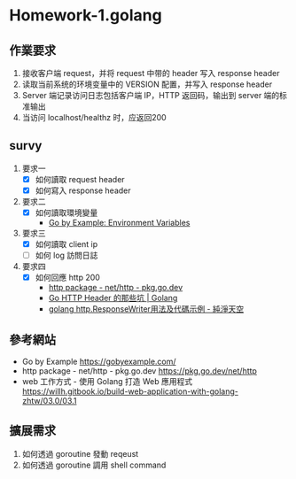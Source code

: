 # Homework-1.golang

## 作業要求

1. 接收客户端 request，并将 request 中带的 header 写入 response header
2. 读取当前系统的环境变量中的 VERSION 配置，并写入 response header
3. Server 端记录访问日志包括客户端 IP，HTTP 返回码，输出到 server 端的标准输出 
4. 当访问 localhost/healthz 时，应返回200



## survy

1. 要求一
   - [x] 如何讀取 request header
   - [x] 如何寫入 response header
2. 要求二
   - [x] 如何讀取環境變量
     - [Go by Example: Environment Variables](https://gobyexample.com/environment-variables)
3. 要求三
   - [x] 如何讀取 client ip
   - [ ] 如何 log 訪問日誌
4. 要求四
   - [x] 如何回應 http 200
     - [http package - net/http - pkg.go.dev](https://pkg.go.dev/net/http#StatusOK)
     - [Go HTTP Header 的那些坑 | Golang](https://tachingchen.com/tw/blog/pitfall-of-golang-header-operation/)
     - [golang http.ResponseWriter用法及代碼示例 - 純淨天空](https://vimsky.com/zh-tw/examples/usage/golang_net_http_ResponseWriter.html)


## 參考網站
- Go by Example
  https://gobyexample.com/
- http package - net/http - pkg.go.dev
  https://pkg.go.dev/net/http
- web 工作方式 - 使用 Golang 打造 Web 應用程式
  https://willh.gitbook.io/build-web-application-with-golang-zhtw/03.0/03.1


## 擴展需求
1. 如何透過 goroutine 發動 reqeust
2. 如何透過 goroutine 調用 shell command

